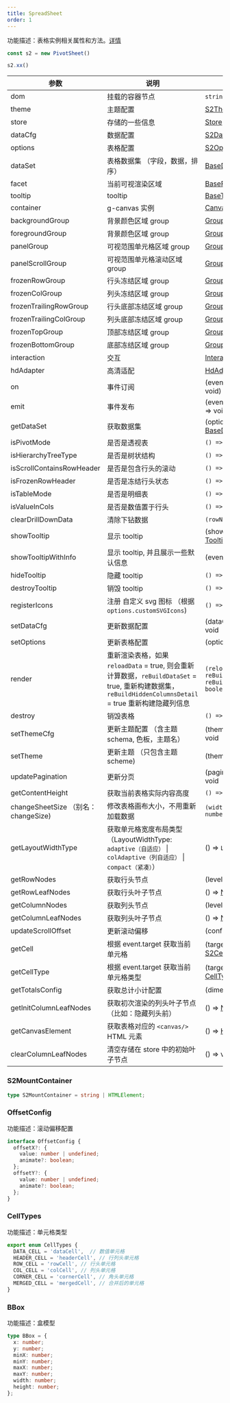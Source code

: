 ```yaml
---
title: SpreadSheet
order: 1
---
```


功能描述：表格实例相关属性和方法。[详情](https://github.com/antvis/S2/blob/master/packages/s2-core/src/sheet-type/spread-sheet.ts)

```ts
const s2 = new PivotSheet()

s2.xx()
```

| 参数 | 说明 | 类型 |
| --- | --- | --- |
| dom | 挂载的容器节点 | `string` \| `HTMLElement` |
| theme | 主题配置 | [S2Theme](/zh/docs/api/general/S2Theme) |
| store | 存储的一些信息 | [Store](/zh/docs/api/basic-class/store) |
| dataCfg | 数据配置 | [S2DataConfig](/zh/docs/api/general/S2DataConfig) |
| options | 表格配置 | [S2Options](/zh/docs/api/general/S2Options) |
| dataSet | 表格数据集 （字段，数据，排序） | [BaseDataSet](/zh/docs/api/basic-class/base-data-set) |
| facet | 当前可视渲染区域 | [BaseFacet](/zh/docs/api/basic-class/base-facet) |
| tooltip | tooltip | [BaseTooltip](/zh/docs/api/basic-class/base-tooltip) |
| container | g-canvas 实例 | [Canvas](https://g.antv.vision/zh/docs/api/canvas) |
| backgroundGroup | 背景颜色区域 group | [Group](https://g.antv.vision/zh/docs/api/group) |
| foregroundGroup | 背景颜色区域 group |  [Group](https://g.antv.vision/zh/docs/api/group) |
| panelGroup | 可视范围单元格区域 group |  [Group](https://g.antv.vision/zh/docs/api/group) |
| panelScrollGroup | 可视范围单元格滚动区域 group |  [Group](https://g.antv.vision/zh/docs/api/group) |
| frozenRowGroup | 行头冻结区域 group |  [Group](https://g.antv.vision/zh/docs/api/group) |
| frozenColGroup | 列头冻结区域 group |  [Group](https://g.antv.vision/zh/docs/api/group) |
| frozenTrailingRowGroup | 行头底部冻结区域 group |  [Group](https://g.antv.vision/zh/docs/api/group) |
| frozenTrailingColGroup | 列头底部冻结区域 group |  [Group](https://g.antv.vision/zh/docs/api/group) |
| frozenTopGroup | 顶部冻结区域 group |  [Group](https://g.antv.vision/zh/docs/api/group) |
| frozenBottomGroup | 底部冻结区域 group |  [Group](https://g.antv.vision/zh/docs/api/group) |
| interaction | 交互 |  [Interaction](/zh/docs/api/basic-class/interaction) |
| hdAdapter | 高清适配 | [HdAdapter](https://github.com/antvis/S2/blob/master/packages/s2-core/src/ui/hd-adapter/index.ts) |
| on | 事件订阅 | (event: [S2Event](/zh/docs/manual/advanced/interaction/basic), listener: () => void) => void |
| emit | 事件发布 | (event: [S2Event](/zh/docs/manual/advanced/interaction/basic), ...args: any[]) => void |
| getDataSet | 获取数据集 | (options: [S2Options](/zh/docs/api/general/S2Options)) => [BaseDataSet](/zh/docs/api/basic-class/base-data-set) |
| isPivotMode | 是否是透视表 | `() => boolean` |
| isHierarchyTreeType | 是否是树状结构 | `() => boolean` |
| isScrollContainsRowHeader | 是否是包含行头的滚动 | `() => boolean` |
| isFrozenRowHeader | 是否是冻结行头状态 | `() => boolean` |
| isTableMode | 是否是明细表 | `() => boolean` |
| isValueInCols | 是否是数值置于行头 | `() => boolean` |
| clearDrillDownData | 清除下钻数据 | `(rowNodeId?: string) => void` |
| showTooltip | 显示 tooltip | (showOptions: [TooltipShowOptions](/zh/docs/api/common/custom-tooltip)) => void |
| showTooltipWithInfo |  显示 tooltip, 并且展示一些默认信息 | (event: `GEvent | MouseEvent`, data: [TooltipData[]](/zh/docs/api/common/custom-tooltip), options?: [TooltipOptions](/zh/docs/api/common/custom-tooltip)) => void |
| hideTooltip | 隐藏 tooltip | `() => void` |
| destroyTooltip | 销毁 tooltip | `() => void` |
| registerIcons | 注册 自定义 svg 图标 （根据 `options.customSVGIcons`) | `() => void` |
| setDataCfg | 更新数据配置 | (dataCfg: [S2DataConfig](/zh/docs/api/general/S2DataConfig) ) => void |
| setOptions | 更新表格配置 | (options: [S2Options](/zh/docs/api/general/S2Options)) => void |
| render | 重新渲染表格，如果 `reloadData` = true, 则会重新计算数据，`reBuildDataSet` = true, 重新构建数据集，`reBuildHiddenColumnsDetail` = true 重新构建隐藏列信息 | `(reloadData?: boolean, { reBuildDataSet?: boolean; reBuildHiddenColumnsDetail?: boolean }) => void` |
| destroy | 销毁表格 | `() => void` |
| setThemeCfg | 更新主题配置 （含主题 schema, 色板，主题名） | (themeCfg: [ThemeCfg](/zh/docs/api/general/S2Theme/#themecfg)) => void |
| setTheme | 更新主题 （只包含主题 scheme) | (theme: [S2Theme](/zh/docs/api/general/S2Theme/#s2theme)) => void |
| updatePagination | 更新分页 | (pagination: [Pagination](/zh/docs/api/general/S2Options#pagination)) => void |
| getContentHeight | 获取当前表格实际内容高度 | `() => number` |
| changeSheetSize （别名：changeSize) | 修改表格画布大小，不用重新加载数据 | `(width?: number, height?: number) => void` |
| getLayoutWidthType | 获取单元格宽度布局类型（LayoutWidthType: `adaptive（自适应）` \| `colAdaptive（列自适应）` \| `compact（紧凑）`） | () => `LayoutWidthType`|
| getRowNodes | 获取行头节点 | (level: number) => [Node[]](/zh/docs/api/basic-class/node/) |
| getRowLeafNodes | 获取行头叶子节点 | () => [Node[]](/zh/docs/api/basic-class/node/) |
| getColumnNodes | 获取列头节点 | (level: number) => [Node[]](/zh/docs/api/basic-class/node/) |
| getColumnLeafNodes | 获取列头叶子节点 | () => [Node[]](/zh/docs/api/basic-class/node/) |
| updateScrollOffset | 更新滚动偏移 | (config: [OffsetConfig](#offsetconfig)) => void |
| getCell | 根据 event.target 获取当前 单元格 | (target: [EventTarget](https://developer.mozilla.org/zh-CN/docs/Web/API/Event/target)) => [S2CellType](/zh/docs/api/basic-class/base-cell#s2celltype) |
| getCellType | 根据 event.target 获取当前 单元格类型 | (target: [EventTarget](https://developer.mozilla.org/zh-CN/docs/Web/API/Event/target)) => [CellTypes](/zh/docs/api/basic-class/base-cell#celltypes) |
| getTotalsConfig | 获取总计小计配置 | (dimension: string) => [Total](/zh/docs/api/general/S2Options#totals) |
| getInitColumnLeafNodes | 获取初次渲染的列头叶子节点 （比如：隐藏列头前） | () => [Node[]](/zh/docs/api/basic-class/node/) |
| getCanvasElement | 获取表格对应的 `<canvas/>` HTML 元素 | () => [HTMLCanvasElement](https://developer.mozilla.org/zh-CN/docs/Web/API/HTMLCanvasElement) |
| clearColumnLeafNodes | 清空存储在 store 中的初始叶子节点 | () => void |

### S2MountContainer

```ts
type S2MountContainer = string | HTMLElement;
```

### OffsetConfig

功能描述：滚动偏移配置

```ts
interface OffsetConfig {
  offsetX?: {
    value: number | undefined;
    animate?: boolean;
  };
  offsetY?: {
    value: number | undefined;
    animate?: boolean;
  };
}
```

### CellTypes

功能描述：单元格类型

```ts
export enum CellTypes {
  DATA_CELL = 'dataCell',  // 数值单元格
  HEADER_CELL = 'headerCell', // 行列头单元格
  ROW_CELL = 'rowCell', // 行头单元格
  COL_CELL = 'colCell', // 列头单元格
  CORNER_CELL = 'cornerCell', // 角头单元格
  MERGED_CELL = 'mergedCell', // 合并后的单元格
}
```

### BBox

功能描述：盒模型

```ts
type BBox = {
  x: number;
  y: number;
  minX: number;
  minY: number;
  maxX: number;
  maxY: number;
  width: number;
  height: number;
};
```
